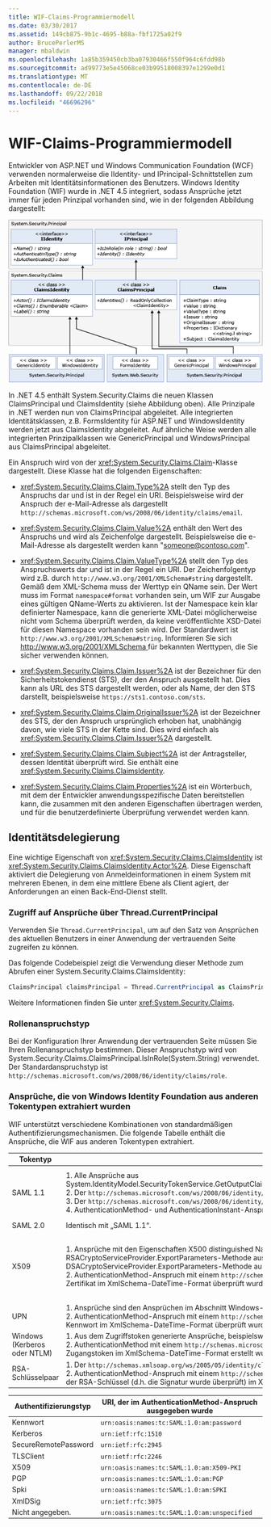 ```yaml
---
title: WIF-Claims-Programmiermodell
ms.date: 03/30/2017
ms.assetid: 149cb875-9b1c-4695-b88a-fbf1725a02f9
author: BrucePerlerMS
manager: mbaldwin
ms.openlocfilehash: 1a85b359450cb3ba07930466f550f964c6fdd98b
ms.sourcegitcommit: ad99773e5e45068ce03b99518008397e1299e0d1
ms.translationtype: MT
ms.contentlocale: de-DE
ms.lasthandoff: 09/22/2018
ms.locfileid: "46696296"
---
```

# <a name="wif-claims-programming-model"></a>WIF-Claims-Programmiermodell
Entwickler von ASP.NET und Windows Communication Foundation (WCF) verwenden normalerweise die IIdentity- und IPrincipal-Schnittstellen zum Arbeiten mit Identitätsinformationen des Benutzers. Windows Identity Foundation (WIF) wurde in .NET 4.5 integriert, sodass Ansprüche jetzt immer für jeden Prinzipal vorhanden sind, wie in der folgenden Abbildung dargestellt:

 ![WIF-Claims-Programmiermodell](../../../docs/framework/security/media/wifclaimsprogrammingmodel.png "WIFClaimsProgrammingModel")

 In .NET 4.5 enthält System.Security.Claims die neuen Klassen ClaimsPrincipal und ClaimsIdentity (siehe Abbildung oben). Alle Prinzipale in .NET werden nun von ClaimsPrincipal abgeleitet. Alle integrierten Identitätsklassen, z.B. FormsIdentity für ASP.NET und WindowsIdentity werden jetzt aus ClaimsIdentity abgeleitet. Auf ähnliche Weise werden alle integrierten Prinzipalklassen wie GenericPrincipal und WindowsPrincipal aus ClaimsPrincipal abgeleitet.

 Ein Anspruch wird von der <xref:System.Security.Claims.Claim>-Klasse dargestellt. Diese Klasse hat die folgenden Eigenschaften:

- <xref:System.Security.Claims.Claim.Type%2A> stellt den Typ des Anspruchs dar und ist in der Regel ein URI. Beispielsweise wird der Anspruch der e-Mail-Adresse als dargestellt `http://schemas.microsoft.com/ws/2008/06/identity/claims/email`.

- <xref:System.Security.Claims.Claim.Value%2A> enthält den Wert des Anspruchs und wird als Zeichenfolge dargestellt. Beispielsweise die e-Mail-Adresse als dargestellt werden kann "someone@contoso.com".

- <xref:System.Security.Claims.Claim.ValueType%2A> stellt den Typ des Anspruchswerts dar und ist in der Regel ein URI. Der Zeichenfolgentyp wird z.B. durch `http://www.w3.org/2001/XMLSchema#string` dargestellt. Gemäß dem XML-Schema muss der Werttyp ein QName sein. Der Wert muss im Format `namespace#format` vorhanden sein, um WIF zur Ausgabe eines gültigen QName-Werts zu aktivieren. Ist der Namespace kein klar definierter Namespace, kann die generierte XML-Datei möglicherweise nicht vom Schema überprüft werden, da keine veröffentlichte XSD-Datei für diesen Namespace vorhanden sein wird. Der Standardwert ist `http://www.w3.org/2001/XMLSchema#string`. Informieren Sie sich [ http://www.w3.org/2001/XMLSchema ](https://go.microsoft.com/fwlink/?LinkId=209155) für bekannten Werttypen, die Sie sicher verwenden können.

- <xref:System.Security.Claims.Claim.Issuer%2A> ist der Bezeichner für den Sicherheitstokendienst (STS), der den Anspruch ausgestellt hat. Dies kann als URL des STS dargestellt werden, oder als Name, der den STS darstellt, beispielsweise `https://sts1.contoso.com/sts`.

- <xref:System.Security.Claims.Claim.OriginalIssuer%2A> ist der Bezeichner des STS, der den Anspruch ursprünglich erhoben hat, unabhängig davon, wie viele STS in der Kette sind. Dies wird einfach als <xref:System.Security.Claims.Claim.Issuer%2A> dargestellt.

- <xref:System.Security.Claims.Claim.Subject%2A> ist der Antragsteller, dessen Identität überprüft wird. Sie enthält eine <xref:System.Security.Claims.ClaimsIdentity>.

- <xref:System.Security.Claims.Claim.Properties%2A> ist ein Wörterbuch, mit dem der Entwickler anwendungsspezifische Daten bereitstellen kann, die zusammen mit den anderen Eigenschaften übertragen werden, und für die benutzerdefinierte Überprüfung verwendet werden kann.

## <a name="identity-delegation"></a>Identitätsdelegierung
Eine wichtige Eigenschaft von <xref:System.Security.Claims.ClaimsIdentity> ist <xref:System.Security.Claims.ClaimsIdentity.Actor%2A>. Diese Eigenschaft aktiviert die Delegierung von Anmeldeinformationen in einem System mit mehreren Ebenen, in dem eine mittlere Ebene als Client agiert, der Anforderungen an einen Back-End-Dienst stellt.

### <a name="accessing-claims-through-threadcurrentprincipal"></a>Zugriff auf Ansprüche über Thread.CurrentPrincipal
Verwenden Sie `Thread.CurrentPrincipal`, um auf den Satz von Ansprüchen des aktuellen Benutzers in einer Anwendung der vertrauenden Seite zugreifen zu können.

Das folgende Codebeispiel zeigt die Verwendung dieser Methode zum Abrufen einer System.Security.Claims.ClaimsIdentity:

```csharp
ClaimsPrincipal claimsPrincipal = Thread.CurrentPrincipal as ClaimsPrincipal;
```

Weitere Informationen finden Sie unter <xref:System.Security.Claims>.

### <a name="role-claim-type"></a>Rollenanspruchstyp
Bei der Konfiguration Ihrer Anwendung der vertrauenden Seite müssen Sie Ihren Rollenanspruchstyp bestimmen. Dieser Anspruchstyp wird von System.Security.Claims.ClaimsPrincipal.IsInRole(System.String) verwendet. Der Standardanspruchstyp ist `http://schemas.microsoft.com/ws/2008/06/identity/claims/role`.

### <a name="claims-extracted-by-windows-identity-foundation-from-different-token-types"></a>Ansprüche, die von Windows Identity Foundation aus anderen Tokentypen extrahiert wurden
WIF unterstützt verschiedene Kombinationen von standardmäßigen Authentifizierungsmechanismen. Die folgende Tabelle enthält die Ansprüche, die WIF aus anderen Tokentypen extrahiert.

|Tokentyp|Erstellter Anspruch|Zuordnung zu Windows-Zugriffstoken|
|-|-|-|
|SAML 1.1|1.  Alle Ansprüche aus System.IdentityModel.SecurityTokenService.GetOutputClaimsIdentity(System.Security.Claims.ClaimsPrincipal,System.IdentityModel.Protocols.WSTrust.RequestSecurityToken,System.IdentityModel.Scope).<br />2.  Der `http://schemas.microsoft.com/ws/2008/06/identity/claims/confirmationkey`-Anspruch, der die XML-Serialisierung des Bestätigungsschlüssels enthält, wenn das Token ein Prüftoken enthält.<br />3.  Der `http://schemas.microsoft.com/ws/2008/06/identity/claims/samlissuername`-Anspruch des Ausstellerelements.<br />4.  AuthenticationMethod- und AuthenticationInstant-Ansprüche, wenn das Token eine Authentifizierungsanweisung enthält.|Zusätzlich zu den in „SAML 1.1“ aufgeführten Ansprüchen, mit Ausnahme der Ansprüche des Typs `http://schemas.xmlsoap.org/ws/2005/05/identity/claims/name`, werden Ansprüche mit Beziehung zur Windows-Authentifizierung hinzugefügt, und die Identität wird von WindowsClaimsIdentity dargestellt.|
|SAML 2.0|Identisch mit „SAML 1.1“.|Identisch mit „SAML 1.1 Windowskonto zugeordnet“.|
|X509|1.  Ansprüche mit den Eigenschaften X500 distinguished Name, EmailName, DnsName, SimpleName, UpnName, UrlName, Fingerabdruck, RsaKey (dies kann mithilfe der RSACryptoServiceProvider.ExportParameters-Methode aus der X509Certificate2.PublicKey.Key-Eigenschaft extrahiert werden), DsaKey (dies kann mithilfe der DSACryptoServiceProvider.ExportParameters-Methode aus der X509Certificate2.PublicKey.Key-Eigenschaft extrahiert werden), SerialNumber aus dem X509-Zertifikat.<br />2.  AuthenticationMethod-Anspruch mit einem `http://schemas.microsoft.com/ws/2008/06/identity/authenticationmethod/x509`-Wert. AuthenticationInstant-Anspruch mit dem Zeitwert, zu dem das Zertifikat im XmlSchema-DateTime-Format überprüft wurde.|1.  Er verwendet den vollqualifizierten Domänennamen des Windows-Kontos als `http://schemas.xmlsoap.org/ws/2005/05/identity/claims/name`-Anspruchswert. sein.<br />2.  Ansprüche aus dem X509-Zertifikat, die Windows nicht zugeordnet sind, und Ansprüche aus dem Windows-Konto, die durch die Zuordnung des Zertifikats zu Windows abgerufen werden.|
|UPN|1.  Ansprüche sind den Ansprüchen im Abschnitt Windows-Authentifizierung ähnlich.<br />2.  AuthenticationMethod-Anspruch mit einem `http://schemas.microsoft.com/ws/2008/06/identity/authenticationmethod/password`-Wert. Der AuthenticationInstant-Anspruch mit dem Zeitwert, zu dem das Kennwort im XmlSchema-DateTime-Format überprüft wurde.||
|Windows (Kerberos oder NTLM)|1.  Aus dem Zugriffstoken generierte Ansprüche, beispielsweise: PrimarySID, DenyOnlyPrimarySID PrimaryGroupSID, DenyOnlyPrimaryGroupSID, GroupSID, DenyOnlySID und Name<br />2.  AuthenticationMethod mit einem `http://schemas.microsoft.com/ws/2008/06/identity/authenticationmethod/windows`-Wert. Der AuthenticationInstant-Anspruch mit dem Zeitwert, zu dem das Windows-Zugangstoken im XmlSchema-DateTime-Format erstellt wurde.||
|RSA-Schlüsselpaar|1.  Der `http://schemas.xmlsoap.org/ws/2005/05/identity/claims/rsa`-Anspruch mit dem Wert des RSAKeyValue.<br />2.  AuthenticationMethod-Anspruch mit einem `http://schemas.microsoft.com/ws/2008/06/identity/authenticationmethod/signature`-Wert. Der AuthenticationInstant-Anspruch mit dem Zeitwert, zu dem der RSA-Schlüssel (d.h. die Signatur wurde überprüft) im XMLSchema-DateTime-Format authentifiziert wurde.||

|Authentifizierungstyp|URI, der im AuthenticationMethod-Anspruch ausgegeben wurde|
|-|-|
|Kennwort|`urn:oasis:names:tc:SAML:1.0:am:password`|
|Kerberos|`urn:ietf:rfc:1510`|
|SecureRemotePassword|`urn:ietf:rfc:2945`|
|TLSClient|`urn:ietf:rfc:2246`|
|X509|`urn:oasis:names:tc:SAML:1.0:am:X509-PKI`|
|PGP|`urn:oasis:names:tc:SAML:1.0:am:PGP`|
|Spki|`urn:oasis:names:tc:SAML:1.0:am:SPKI`|
|XmlDSig|`urn:ietf:rfc:3075`|
|Nicht angegeben.|`urn:oasis:names:tc:SAML:1.0:am:unspecified`|